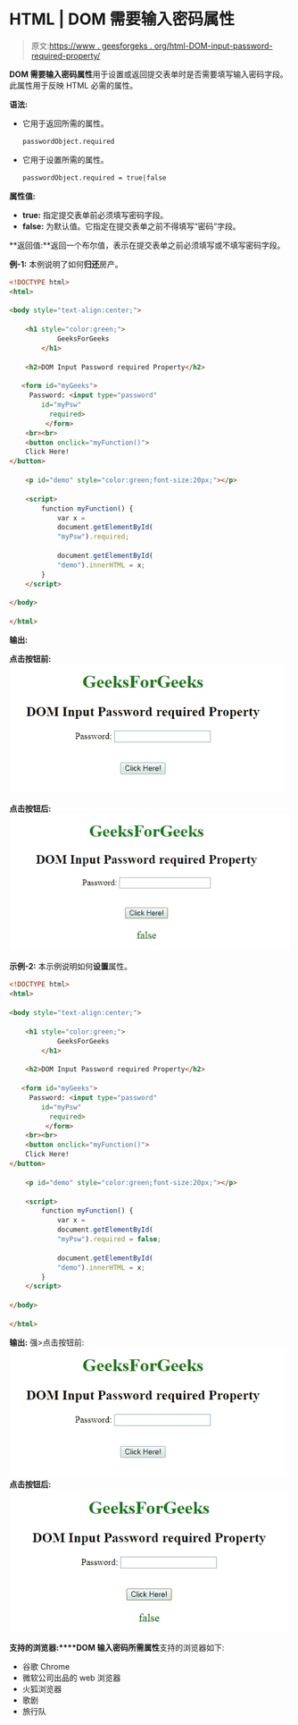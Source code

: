 # HTML | DOM 需要输入密码属性

> 原文:[https://www . geesforgeks . org/html-DOM-input-password-required-property/](https://www.geeksforgeeks.org/html-dom-input-password-required-property/)

**DOM 需要输入密码属性**用于设置或返回提交表单时是否需要填写输入密码字段。此属性用于反映 HTML 必需的属性。

**语法:**

*   它用于返回所需的属性。

    ```html
    passwordObject.required
    ```

*   它用于设置所需的属性。

    ```html
    passwordObject.required = true|false
    ```

**属性值:**

*   **true:** 指定提交表单前必须填写密码字段。
*   **false:** 为默认值。它指定在提交表单之前不得填写“密码”字段。

**返回值:**返回一个布尔值，表示在提交表单之前必须填写或不填写密码字段。

**例-1:** 本例说明了如何**归还**房产。

```html
<!DOCTYPE html> 
<html> 

<body style="text-align:center;"> 

    <h1 style="color:green;"> 
            GeeksForGeeks 
        </h1> 

    <h2>DOM Input Password required Property</h2> 

   <form id="myGeeks">
     Password: <input type="password"
        id="myPsw"
          required>
         </form>
    <br><br>
    <button onclick="myFunction()"> 
    Click Here! 
</button> 

    <p id="demo" style="color:green;font-size:20px;"></p> 

    <script> 
        function myFunction() { 
            var x = 
            document.getElementById( 
            "myPsw").required;

            document.getElementById( 
            "demo").innerHTML = x; 
        } 
    </script> 

</body> 

</html>                    
```

**输出:**

**点击按钮前:**
![](img/4478f576ed63ef70f234b70a7ca2ad87.png)

**点击按钮后:**
![](img/f8f8484b9720a914f9c0722a95b3f9a5.png)

**示例-2:** 本示例说明如何**设置**属性。

```html
<!DOCTYPE html> 
<html> 

<body style="text-align:center;"> 

    <h1 style="color:green;"> 
            GeeksForGeeks 
        </h1> 

    <h2>DOM Input Password required Property</h2> 

   <form id="myGeeks">
     Password: <input type="password"
        id="myPsw"
          required>
         </form>
    <br><br>
    <button onclick="myFunction()"> 
    Click Here! 
</button> 

    <p id="demo" style="color:green;font-size:20px;"></p> 

    <script> 
        function myFunction() { 
            var x = 
            document.getElementById( 
            "myPsw").required = false;

            document.getElementById( 
            "demo").innerHTML = x; 
        } 
    </script> 

</body> 

</html>                    
```

**输出:**
强>点击按钮前:
![](img/4478f576ed63ef70f234b70a7ca2ad87.png)
**点击按钮后:**
![](img/9ed7459893e00cbfbb0b72cbf88a22ac.png)

**支持的浏览器:****DOM 输入密码所需属性**支持的浏览器如下:

*   谷歌 Chrome
*   微软公司出品的 web 浏览器
*   火狐浏览器
*   歌剧
*   旅行队